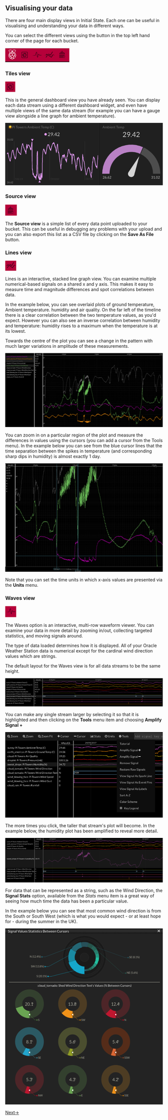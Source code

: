 ## Visualising your data
There are four main display views in Initial State. Each one can be useful in visualising and understanding your data in different ways.

You can select the different views using the button in the top left hand corner of the page for each bucket.

![](images/image21.png)

### Tiles view

![](images/image24.png)

This is the general dashboard view you have already seen. You can display each data stream using a different dashboard widget, and even have multiple views of the same data stream (for example you can have a gauge view alongside a line graph for ambient temperature).

![](images/image22.png)

### Source view

![](images/image25.png)

The **Source view** is a simple list of every data point uploaded to your bucket. This can be useful in debugging any problems with your upload and you can also export this list as a CSV file by clicking on the **Save As File** button.


### Lines view

![](images/image27.png)

Lines is an interactive, stacked line graph view. You can examine multiple numerical-based signals on a shared x and y axis. This makes it easy to measure time and magnitude differences and spot correlations between data.

In the example below, you can see overlaid plots of ground temperature, Ambient temperature. humidity and air quality. On the far left of the timeline there is a clear correlation between the two temperature values, as you'd expect. However you can also see an inverse correlation between humidity and temperature: humidity rises to a maximum when the temperature is at its lowest.

Towards the centre of the plot you can see a change in the pattern with much larger variations in amplitude of these measurements.

![](images/image19.png)

You can zoom in on a particular region of the plot and measure the differences in values using the cursors (you can add a cursor from the Tools menu). In the example below you can see from the blue cursor lines that the time separation between the spikes in temperature (and corresponding sharp dips in humidity) is almost exactly 1 day.

![](images/image20.png)

Note that you can set the time units in which x-axis values are presented via the **Units** menu.

### Waves view

![](images/image26.png)

The Waves option is an interactive, multi-row waveform viewer. You can examine your data in more detail by zooming in/out, collecting targeted statistics, and moving signals around.

The type of data loaded determines how it is displayed.  All of your Oracle Weather Station data is numerical except for the cardinal wind direction values which are strings.

The default layout for the Waves view is for all data streams to be the same height.

![](images/image16.png)

You can make any single stream larger by selecting it so that it is highlighted and then clicking on the **Tools** menu item and choosing **Amplify Signal +**


![](images/image17.png)

The more times you click, the taller that stream's plot will become. In the example below, the humidity plot has been amplified to reveal more detail.

![](images/image18.png)

For data that can be represented as a string, such as the Wind Direction, the **Signal Stats** option, available from the *Stats* menu item is a great way of seeing how much time the data has been a particular value.

In the example below you can see that most common wind direction is from the South or South West (which is what you would expect - or at least hope for - during the summer in the UK).

![](images/image15.png)

[Next->](step_7.md)
